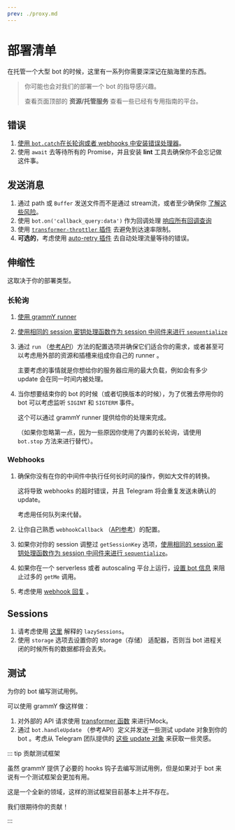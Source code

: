 ```yaml
---
prev: ./proxy.md
---
```


# 部署清单

在托管一个大型 bot 的时候，这里有一系列你需要深深记在脑海里的东西。

> 你可能也会对我们的部署一个 bot 的指导感兴趣。
>
> 查看页面顶部的 **资源/托管服务** 查看一些已经有专用指南的平台。

## 错误

1. [使用 `bot.catch`在长轮询或者 webhooks 中安装错误处理器](/zh/guide/errors.md)。
2. 使用 `await` 去等待所有的 Promise，并且安装 **lint** 工具去确保你不会忘记做这件事。

## 发送消息

1. 通过 path 或 `Buffer` 发送文件而不是通过 stream流，或者至少确保你 [了解这些风险](./transformers.md#use-cases-of-transformer-functions)。
2. 使用 `bot.on('callback_query:data')` 作为回调处理 [响应所有回调查询](/plugins/keyboard.md#responding-to-clicks)
3. 使用 [`transformer-throttler` 插件](/zh/plugins/transformer-throttler.md) 去避免到达速率限制。
4. **可选的**，考虑使用 [auto-retry 插件](/zh/plugins/auto-retry.md) 去自动处理流量等待的错误。

## 伸缩性

这取决于你的部署类型。

### 长轮询

1. [使用 grammY runner](/zh/plugins/runner.md)

2. [使用相同的 session 密钥处理函数作为 session 中间件来进行 `sequentialize`](./scaling.md#并发是困难的)

3. 通过 `run` （[参考API](https://doc.deno.land/https/deno.land/x/grammy_runner/mod)）方法的配置选项并确保它们适合你的需求，或者甚至可以考虑用外部的资源和插槽来组成你自己的 runner 。

   主要考虑的事情就是你想给你的服务器应用的最大负载，例如会有多少 update 会在同一时间内被处理。

4. 当你想要结束你的 bot 的时候（或者切换版本的时候），为了优雅去停用你的 bot 可以考虑监听 `SIGINT` 和 `SIGTERM` 事件。

   这个可以通过 grammY runner 提供给你的处理来完成。

   （如果你忽略第一点，因为一些原因你使用了内置的长轮询，请使用 `bot.stop` 方法来进行替代）。

### Webhooks

1. 确保你没有在你的中间件中执行任何长时间的操作，例如大文件的转换。

   这将导致 webhooks 的超时错误，并且 Telegram 将会重复发送未确认的 update。

   考虑用任何队列来代替。

2. 让你自己熟悉 `webhookCallback` （[API参考](https://doc.deno.land/https/deno.land/x/grammy/mod.ts#webhookCallback)）的配置。

3. 如果你对你的 session 调整过 `getSessionKey` 选项，[使用相同的 session 密钥处理函数作为 session 中间件来进行 `sequentialize`](./scaling.md#concurrency-is-hard)。

4. 如果你在一个 serverless 或者 autoscaling 平台上运行，[设置 bot 信息](https://doc.deno.land/https/deno.land/x/grammy/mod.ts#BotConfig) 来阻止过多的 `getMe` 调用。

5. 考虑使用 [webhook 回复](/zh/guide/deployment-types.html#webhook-reply) 。

## Sessions

1. 请考虑使用 [这里](/zh/plugins/session.md#懒会话) 解释的 `lazySessions`。
2. 使用 `storage` 选项去设置你的 storage（存储） 适配器，否则当 bot 进程关闭的时候所有的数据都将会丢失。

## 测试

为你的 bot 编写测试用例。

可以使用 grammY 像这样做：

1. 对外部的 API 请求使用 [transformer 函数](./transformers.md) 来进行Mock。
2. 通过 `bot.handleUpdate` （参考API）定义并发送一些测试 update 对象到你的 bot 。考虑从 Telegram 团队提供的 [这些 update 对象](https://core.telegram.org/bots/webhooks#testing-your-bot-with-updates) 来获取一些灵感。

::: tip 贡献测试框架

虽然 grammY 提供了必要的 hooks 钩子去编写测试用例，但是如果对于 bot 来说有一个测试框架会更加有用。

这是一个全新的领域，这样的测试框架目前基本上并不存在。

我们很期待你的贡献！

:::
